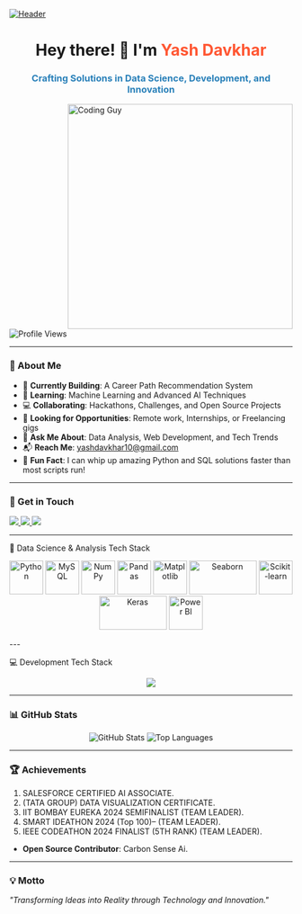 [![Header](https://cdnb.artstation.com/p/assets/images/images/028/102/058/original/pixel-jeff-matrix-s.gif?1593487263)](https://github.com/yashdavkhar7020)
<h1 align="center">Hey there! 👋 I'm <span style="color: #FF5733;">Yash Davkhar</span></h1>
<h3 align="center" style="color: #2980B9;">Crafting Solutions in Data Science, Development, and Innovation</h3>

<img align="right" alt="Coding Guy" width="400" src="https://i.pinimg.com/originals/81/17/8b/81178b47a8598f0c81c4799f2cdd4057.gif">

<p align="left"> <img src="https://komarev.com/ghpvc/?username=yashdavkhar7020&label=Profile%20Views&color=0E75B6&style=flat-square" alt="Profile Views" /> </p>

---

### 🚀 About Me
- 🔭 **Currently Building**: A Career Path Recommendation System  
- 🌱 **Learning**: Machine Learning and Advanced AI Techniques  
- 💻 **Collaborating**: Hackathons, Challenges, and Open Source Projects  
- 🤝 **Looking for Opportunities**: Remote work, Internships, or Freelancing gigs  
- 🧠 **Ask Me About**: Data Analysis, Web Development, and Tech Trends  
- 📬 **Reach Me**: yashdavkhar10@gmail.com  
- 🎯 **Fun Fact**: I can whip up amazing Python and SQL solutions faster than most scripts run!  

---

### 🔗 Get in Touch
<p align="left">
  <a href="https://twitter.com/yashdavkhar10" target="_blank">
    <img src="https://img.shields.io/badge/Twitter-%231DA1F2.svg?&style=for-the-badge&logo=twitter&logoColor=white" />
  </a>
  <a href="https://linkedin.com/in/yash-davkhar" target="_blank">
    <img src="https://img.shields.io/badge/LinkedIn-%230077B5.svg?&style=for-the-badge&logo=linkedin&logoColor=white" />
  </a>
  <a href="https://www.leetcode.com/yashdavkhar" target="_blank">
    <img src="https://img.shields.io/badge/LeetCode-%23FFA116.svg?&style=for-the-badge&logo=leetcode&logoColor=white" />
  </a>
</p>

---

🧠 Data Science & Analysis Tech Stack
<p align="center">
  <img src="https://cdn.jsdelivr.net/gh/devicons/devicon/icons/python/python-original.svg" alt="Python" width="60" height="60" />
  <img src="https://cdn.jsdelivr.net/gh/devicons/devicon/icons/mysql/mysql-original-wordmark.svg" alt="MySQL" width="60" height="60" />
  <img src="https://cdn.jsdelivr.net/gh/devicons/devicon/icons/numpy/numpy-original.svg" alt="NumPy" width="60" height="60" />
  <img src="https://cdn.jsdelivr.net/gh/devicons/devicon/icons/pandas/pandas-original.svg" alt="Pandas" width="60" height="60" />
  <img src="https://upload.wikimedia.org/wikipedia/commons/8/84/Matplotlib_icon.svg" alt="Matplotlib" width="60" height="60" />
  <img src="https://seaborn.pydata.org/_static/logo-wide-lightbg.svg" alt="Seaborn" width="120" height="60" />
  <img src="https://upload.wikimedia.org/wikipedia/commons/0/05/Scikit_learn_logo_small.svg" alt="Scikit-learn" width="60" height="60" />
  <img src="https://upload.wikimedia.org/wikipedia/commons/a/ae/Keras_logo.svg" alt="Keras" width="120" height="60" />
  <img src="https://upload.wikimedia.org/wikipedia/commons/c/cf/New_Power_BI_Logo.svg" alt="Power BI" width="60" height="60" />
</p>
---

💻 Development Tech Stack
<div align="center"> <img src="https://skillicons.dev/icons?i=js,html,css,react,nodejs,express,mysql,mongodb,bootstrap,aws&theme=dark" /> </div>

---

### 📊 GitHub Stats
<p align="center">
  <img src="https://github-readme-stats.vercel.app/api?username=yashdavkhar7020&show_icons=true&theme=radical" alt="GitHub Stats" />
  
  <img src="https://github-readme-stats.vercel.app/api/top-langs/?username=yashdavkhar7020&layout=compact&theme=radical" alt="Top Languages" />
</p>

---

### 🏆 Achievements  
   1. SALESFORCE CERTIFIED AI ASSOCIATE.  
   2. (TATA GROUP) DATA VISUALIZATION CERTIFICATE.  
   3. IIT BOMBAY EUREKA 2024 SEMIFINALIST (TEAM LEADER).  
   4. SMART IDEATHON 2024 (Top 100)– (TEAM LEADER).  
   5. IEEE CODEATHON 2024 FINALIST (5TH RANK) (TEAM LEADER).  
 
- **Open Source Contributor**: Carbon Sense Ai.

---

### 💡 Motto
_"Transforming Ideas into Reality through Technology and Innovation."_
